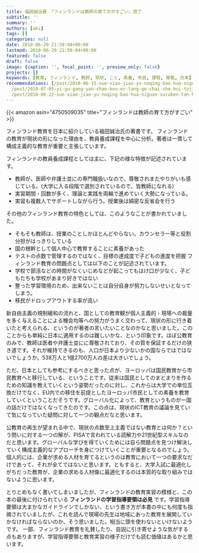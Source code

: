 ```yaml
---
title: 福田誠治著 「フィンランドは教師の育て方がすごい」読了
subtitle: ''
summary: ''
authors: [aki]
tags: []
categories: null
date: 2010-06-29 21:59:04+00:00
lastmod: 2010-06-29 21:59:04+00:00
featured: false
draft: false
image: {caption: '', focal_point: '', preview_only: false}
projects: []
keywords: [教育, フィンランド, 教師, 現状, こと, 素養, 市民, 課程, 尊敬, 日本]
recommendations: [/post/2010-06-15-xue-xiao-jiao-yu-noqing-bao-hua-niguan-suruken-tan-hui-di-5hui-nomemo/,
  /post/2010-07-05-yi-gu-gang-yan-shan-kou-er-lang-ge-chai-she-hui-tojiao-yu-gai-ge-du-liao/,
  /post/2010-06-22-xue-xiao-jiao-yu-noqing-bao-hua-niguan-suruken-tan-hui-di-6hui-nomemo-number-johokon/]
---
```


{{< amazon asin="4750509035" title="フィンランドは教師の育て方がすごい" >}}

フィンランド教育を日本に紹介している福田誠治氏の著書です。
フィンランドの教育が現状の形になった理由を、教員養成課程を中心に分析。著者は一貫して構成主義的な教育が重要と主張しています。

フィンランドの教員養成課程としては主に、下記の様な特徴が記述されています。
- 教師が、医師や弁護士並にの専門職扱いなので、尊敬されまたやりがいも感じている。(大学に入る段階で選別されているので、皆教師になれる)
- 実習期間・回数が多く、理論と実践を両輪で進めていく大勢になっている。
- 実習も複数人でサポートしながら行う。授業後は綿密な反省会を行う

その他のフィンランド教育の特色としては、このようなことが書かれていました。

- そもそも教師は、授業のことしかほとんどやらない。カウンセラー等と役割分担がはっきりしている
- 国の根幹として個人中心で教育することに素養があった
- テストの点数で管理するのではなく、目標の達成度で子どもの進度を把握
フィンランド教育の問題点としては以下のことが記述されています。
- 学校で部活などの時間がなくいじめなどが起こってもはけ口が少なく、子どもたちも学校があまり好きではない
- 整った学習環境のため、出来ないことは自分自身が努力しないせいとなってしまう。
- 移民がドロップアウトする率が高い

新自由主義の規制緩和の流れと、国としての教育観が個人主義的・現場への裁量
を多く与えることによる機会均等への努力がうまく交わって、現状の形に行き着いたと考えられる、というのが著者の言いたいことなのかなと思いました。このことからも単純に日本に適用するのは難しいかな、という印象です。ほぼ公教育のみで、教師は医者や弁護士並にに尊敬されており、その質を保証するだけの狭き道です。それが維持できるのも、人口が日本より少ないかの国ならではではないでしょうか。538万人と1億2700万人の差は大きいでしょう。

ただ、日本としても参考にするべきと思った点が、ヨーロッパは国民教育から市民教育へと移行している、ということです。従来は国民としてのまとまりを作るための知識を教えていくという姿勢だったのに対し、これからは大学での単位互換だけでなく、EU内での移住を前提としたヨーロッパ市民としての素養を教育していくということだそうです。グローバル化によって、教育というものが一国の話だけではなくなってきたのです。この点は、現状のICT教育の議論を見ていて気になっていた疑問に対して一つの観点だなと思います。

公教育の再生が望まれる中で、現状の点数至上主義ではない教育とは何か？という問いに対する一つの解が、PISAで言われている読解力や21世紀型スキルなのだと思います。グローバルな学びを得ていくためには自ら問題点を見つけ解決していく構成主義的なアプローチを身につけていくことが重要となるのでしょう。個人的には、企業が求める人材を育てるというのは教育において一つの要求なだけであって、それが全てではないと思います。ともすると、大学入試に最適化しがちだった教育が、企業の求める人材像に最適化するのは本質的な取り組みではないように思います。

とりとめもなく書いてしまいましたが、フィンランドの教育実習の模様と、この本の最後に付けられている **フィンランドの学習指導要領は必見** です。学習指導要領は大まかなガイドラインでしかない、という書き方が本書の中にも何度も指摘されていましたが、これを読んで現場の先生は地域にあった教育を展開していかなければならないのか、そう思いました。相当に頭を使わないといけないようです。
一部、フィンランド教育を礼賛したり、自説に引き寄せような気がする点もありますが、学習指導要領と教育実習の様子だけでも読む価値はあるかと思います。

